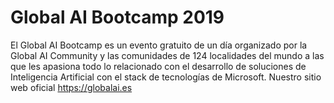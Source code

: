 # Global AI Bootcamp 2019
El Global AI Bootcamp es un evento gratuito de un día organizado por la Global AI Community y las comunidades de 124 localidades del mundo a las que les apasiona todo lo relacionado con el desarrollo de soluciones de Inteligencia Artificial con el stack de tecnologías de Microsoft. Nuestro sitio web oficial https://globalai.es
